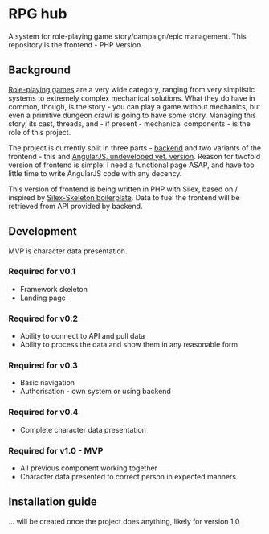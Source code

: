 # RPG hub
A system for role-playing game story/campaign/epic management. This repository is the frontend - PHP Version.

## Background
[Role-playing games](https://en.wikipedia.org/wiki/Role-playing_game) are a very wide category, ranging from very simplistic systems to extremely complex mechanical solutions. What they do have in common, though, is the story - you can play a game without mechanics, but even a primitive dungeon crawl is going to have some story. Managing this story, its cast, threads, and - if present - mechanical components - is the role of this project.

The project is currently split in three parts - [backend](https://github.com/mikron-ia/rpg-hub-backend) and two variants of the frontend - this and [AngularJS, undeveloped yet, version](https://github.com/mikron-ia/rpg-hub-frontend). Reason for twofold version of frontend is simple: I need a functional page ASAP, and have too little time to write AngularJS code with any decency. 

This version of frontend is being written in PHP with Silex, based on / inspired by [Silex-Skeleton boilerplate](https://github.com/silexphp/Silex-Skeleton). Data to fuel the frontend will be retrieved from API provided by backend.

## Development
MVP is character data presentation.

### Required for v0.1
* Framework skeleton
* Landing page

### Required for v0.2
* Ability to connect to API and pull data
* Ability to process the data and show them in any reasonable form

### Required for v0.3
* Basic navigation
* Authorisation - own system or using backend

### Required for v0.4
* Complete character data presentation

### Required for v1.0 - MVP
* All previous component working together
* Character data presented to correct person in expected manners 

## Installation guide
... will be created once the project does anything, likely for version 1.0
